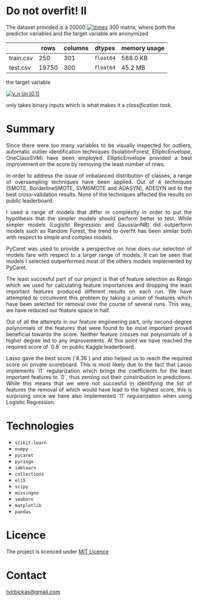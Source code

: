 # Do not overfit! II 

The dataset provided is a 20000 <a href="https://www.codecogs.com/eqnedit.php?latex=\times" target="_blank"><img src="https://latex.codecogs.com/gif.latex?\times" title="\times" /></a> 300 matrix, where both the predictor variables and the target variable are anonymized

|    | rows      | columns | dtypes | memory usage|
| -- | ----------- | ----------- | -- | -- |
| train.csv   | 250      | 301       | `float64` | 588.0 KB |
| test.csv   | 19750   | 300        | `float64` | 45.2 MB |

the target variable 

<a href="https://www.codecogs.com/eqnedit.php?latex=y_n&space;\in&space;[0,1]" target="_blank"><img src="https://latex.codecogs.com/gif.latex?y_n&space;\in&space;[0,1]" title="y_n \in [0,1]" /></a>

only takes binary inputs which is what makes it a *classification task*.

# Summary
<p style='text-align: justify;'> Since there were too many variables to be visually inspected for outliers, automatic outlier identification techniques (IsolationForest, EllipticEnvelope, OneClassSVM) have been employed. EllipticEnvelope provided a best improvement on the score by removing the least number of rows.</p>

<p style='text-align: justify;'>In order to address the issue of imbalanced distribution of classes, a range of oversampling techniques have been applied. Out of 4 techniques (SMOTE, BorderlineSMOTE, SVMSMOTE and ADASYN), ADESYN led to the best cross-validation results. None of the techniques affected the results on public leaderboard.</p>

<p style='text-align: justify;'> I used a range of models that differ in complexity in order to put the hypothesis that the simpler models should perform better to test. While simpler models (Logistic Regression and GaussianNB) did outperform models such as Random Forest, the trend to overfit has been similar both with respect to simple and complex models.</p>

<p style='text-align: justify;'>PyCaret was used to provide a perspective on how does our selection of models fare with respect to a larger range of models. It can be seen that models I selected outperformed most of the others models implemented by PyCaret.</p>

<p style='text-align: justify;'>The least succesful part of our project is that of feature selection as Rasgo which we used for calculating feature importances and dropping the least important features produced different results on each run. We have attempted to circumvent this problem by taking a union of features which have been selected for removal over the course of several runs. This way, we have reduced our feature space in half.</p>

<p style='text-align: justify;'>Out of all the attempts in our feature engineering part, only second-degree polynomials of the features that were found to be most important proved beneficial towards the score. Neither feature crosses nor polynomials of a higher degree led to any improvements. At this point we have reached the required score of `0.8` on public Kaggle leaderboard.</p>

<p style='text-align: justify;'>Lasso gave the best score (`8.36`) and also helped us to reach the required score on private scoreboard. This is most likely due to the fact that Lasso implements `l1` regularization which brings the coefficients for the least important features to `0`, thus zeroing out their constribution in predictions. While this means that we were not succesful in identifying the list of features the removal of which would have lead to the highest score, this is surprising since we have also implemented `l1` regularization when using Logistic Regression.</p>

# Technologies
- `scikit-learn`
- `numpy`
- `pycaret`
- `pyrasgo`
- `imblearn`
- `collections`
- `eli5`
- `scipy`
- `missingno`
- `seaborn`
- `matplotlib`
- `pandas`

# Licence

The project is licenced under [MIT Licence]()

# Contact

tvirbickas@gmail.com
